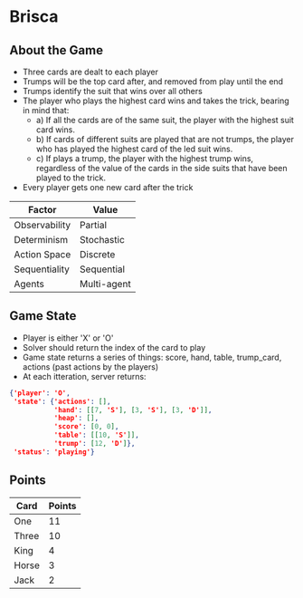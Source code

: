# Brisca

## About the Game

+ Three cards are dealt to each player
+ Trumps will be the top card after, and removed from play until the end
+ Trumps identify the suit that wins over all others
+ The player who plays the highest card wins and takes the trick, bearing in mind that:
    + a) If all the cards are of the same suit, the player with the highest suit card wins.
    + b) If cards of different suits are played that are not trumps, the player who has played the highest card of the led
suit wins.
    + c) If plays a trump, the player with the highest trump wins, regardless of the value of the cards in the side suits
that have been played to the trick.
+ Every player gets one new card after the trick

| Factor | Value |
| --- | --- |
| Observability | Partial |
| Determinism | Stochastic |
| Action Space | Discrete |
| Sequentiality | Sequential |
| Agents | Multi-agent |


## Game State
+ Player is either 'X' or 'O'
+ Solver should return the index of the card to play
+ Game state returns a series of things: score, hand, table, trump_card, actions (past actions by the players)
+ At each itteration, server returns:
```json
{'player': 'O',
 'state': {'actions': [],
           'hand': [[7, 'S'], [3, 'S'], [3, 'D']],
           'heap': [],
           'score': [0, 0],
           'table': [[10, 'S']],
           'trump': [12, 'D']},
 'status': 'playing'}
```


## Points
| Card | Points |
| --- |--------|
| One | 11     |
| Three | 10   |
| King | 4     |
| Horse | 3    |
| Jack | 2     |



